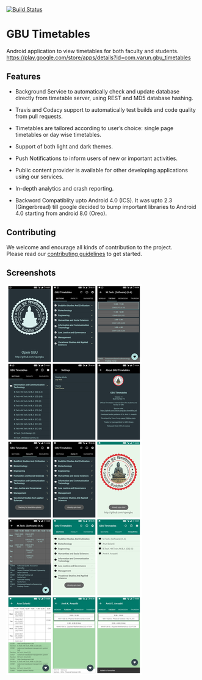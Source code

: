 [![Build Status](https://travis-ci.org/Varun-garg/GBU_Timetables.svg?branch=master)](https://travis-ci.org/Varun-garg/GBU_Timetables)

# GBU Timetables
Android application to view timetables for both faculty and students.  
https://play.google.com/store/apps/details?id=com.varun.gbu_timetables


## Features
- Background Service to automatically check and update database directly from timetable server, using REST and MD5 database hashing.

- Travis and Codacy support to automatically test builds and code quality from pull requests.

- Timetables are tailored according to user’s choice: single page timetables or day wise timetables.

- Support of both light and dark themes.

- Push Notifications to inform users of new or important activities.

- Public content provider is available for other developing applications using our services.

- In-depth analytics and crash reporting.

- Backword Compatiblity upto Android 4.0 (ICS). It was upto 2.3 (Gingerbread) till google decided to bump important libraries to Android 4.0 starting from android 8.0 (Oreo).

## Contributing
We welcome and enourage all kinds of contribution to the project.  
Please read our [contributing guidelines](CONTRIBUTING.md) to get started.

## Screenshots

![Screenshots](Screenshots.jpg)